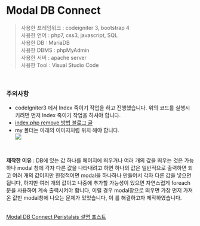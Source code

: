 # Modal DB Connect

>사용한 프레임워크 : codeigniter 3, bootstrap 4<br>
>사용한 언어 : php7, css3, javascript, SQL<br>
>사용한 DB : MariaDB<br>
>사용한 DBMS : phpMyAdmin<br>
>사용한 서버 : apache server<br>
>사용한 Tool : Visual Studio Code<br>
<br>

### 주의사항
<ul>
  <li>codeIgniter3 에서 Index 죽이기 작업을 하고 진행했습니다. 위의 코드를 실행시키려면 먼저 Index 죽이기 작업을 하셔야 합니다.</li>
   <li><a href="https://gold9ine.tistory.com/entry/CodeIgniter-%EC%BD%94%EB%93%9C%EC%9D%B4%EA%B7%B8%EB%82%98%EC%9D%B4%ED%84%B0-indexphp-%EC%A3%BD%EC%9D%B4%EA%B8%B0-Not-Found-error">index.php remove 방법 블로그 글</a></li>
  <li>my 폴더는 아래의 이미지처럼 위치 해야 합니다.</li>
   <kbd>
    <img src="https://user-images.githubusercontent.com/74585673/153512814-370120a3-735b-4730-869e-a6f7a24387e0.PNG">
  </kbd>
</ul>
<br>

<b>제작한 이유</b> : DB에 있는 값 하나를 페이지에 띄우거나 여러 개의 값을 띄우는 것은 가능하나 modal 창에 각자 다른 값을 나타내려고 하면 하나의 값은 일반적으로 출력하면 되고 여러 개의 값이지만 한정적이면 modal을 하나하나 만들어서 각자 다른 값을 넣으면 됩니다, 하지만 여러 개의 값이고 나중에 추가할 가능성이 있으면 자연스럽게 foreach문을 사용하여 계속 출력시켜야 합니다, 이럴 경우 modal창으로 띄우면 가장 먼저 가져온 값만 modal창에 나오는 문제가 있었습니다, 이 를 해결하고자 제작하였습니다.
<br><br>

<a href="https://juniorprogram.tistory.com/53">Modal DB Connect Peristalsis 설명 포스트</a>
